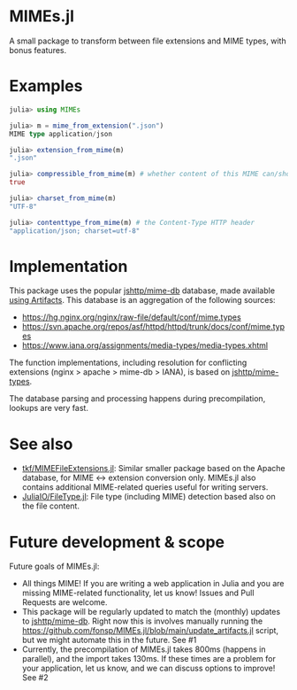 # MIMEs.jl
A small package to transform between file extensions and MIME types, with bonus features.

# Examples
```julia
julia> using MIMEs

julia> m = mime_from_extension(".json")
MIME type application/json

julia> extension_from_mime(m)
".json"

julia> compressible_from_mime(m) # whether content of this MIME can/should be gzipped
true

julia> charset_from_mime(m)
"UTF-8"

julia> contenttype_from_mime(m) # the Content-Type HTTP header
"application/json; charset=utf-8"
```

# Implementation

This package uses the popular [jshttp/mime-db](https://github.com/jshttp/mime-db) database, made available [using Artifacts](https://github.com/fonsp/MIMEs/blob/main/Artifacts.toml). This database is an aggregation of the following sources:

- https://hg.nginx.org/nginx/raw-file/default/conf/mime.types
- https://svn.apache.org/repos/asf/httpd/httpd/trunk/docs/conf/mime.types
- https://www.iana.org/assignments/media-types/media-types.xhtml


The function implementations, including resolution for conflicting extensions (nginx > apache > mime-db > IANA), is based on [jshttp/mime-types](https://github.com/jshttp/mime-types).

The database parsing and processing happens during precompilation, lookups are very fast.

# See also

* [tkf/MIMEFileExtensions.jl](https://github.com/tkf/MIMEFileExtensions.jl): Similar smaller package based on the Apache database, for MIME <-> extension conversion only. MIMEs.jl also contains additional MIME-related queries useful for writing servers.
* [JuliaIO/FileType.jl](https://github.com/JuliaIO/FileType.jl): File type (including MIME) detection based also on the file content.

# Future development & scope

Future goals of MIMEs.jl:
- All things MIME! If you are writing a web application in Julia and you are missing MIME-related functionality, let us know! Issues and Pull Requests are welcome.
- This package will be regularly updated to match the (monthly) updates to [jshttp/mime-db](https://github.com/jshttp/mime-db). Right now this is involves manually running the https://github.com/fonsp/MIMEs.jl/blob/main/update_artifacts.jl script, but we might automate this in the future. See #1
- Currently, the precompilation of MIMEs.jl takes 800ms (happens in parallel), and the import takes 130ms. If these times are a problem for your application, let us know, and we can discuss options to improve! See #2
